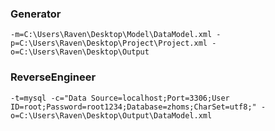 ### Generator
```
-m=C:\Users\Raven\Desktop\Model\DataModel.xml -p=C:\Users\Raven\Desktop\Project\Project.xml -o=C:\Users\Raven\Desktop\Output
```

### ReverseEngineer
```
-t=mysql -c="Data Source=localhost;Port=3306;User ID=root;Password=root1234;Database=zhoms;CharSet=utf8;" -o=C:\Users\Raven\Desktop\Output\DataModel.xml
```